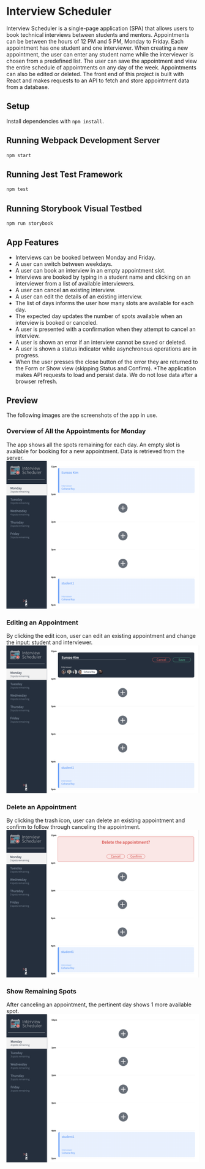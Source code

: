 # Interview Scheduler
Interview Scheduler is a single-page application (SPA) that allows users to book technical interviews between students and mentors. Appointments can be between the hours of 12 PM and 5 PM, Monday to Friday. Each appointment has one student and one interviewer. When creating a new appointment, the user can enter any student name while the interviewer is chosen from a predefined list. The user can save the appointment and view the entire schedule of appointments on any day of the week. Appointments can also be edited or deleted. The front end of this project is built with React and makes requests to an API to fetch and store appointment data from a database.

## Setup

Install dependencies with `npm install`.

## Running Webpack Development Server

```sh
npm start
```

## Running Jest Test Framework

```sh
npm test
```

## Running Storybook Visual Testbed

```sh
npm run storybook
```
## App Features
* Interviews can be booked between Monday and Friday.
* A user can switch between weekdays.
* A user can book an interview in an empty appointment slot.
* Interviews are booked by typing in a student name and clicking on an interviewer from a list of available interviewers.
* A user can cancel an existing interview.
* A user can edit the details of an existing interview.
* The list of days informs the user how many slots are available for each day.
* The expected day updates the number of spots available when an interview is booked or canceled.
* A user is presented with a confirmation when they attempt to cancel an interview.
* A user is shown an error if an interview cannot be saved or deleted.
* A user is shown a status indicator while asynchronous operations are in progress.
* When the user presses the close button of the error they are returned to the Form or Show view (skipping Status and Confirm).
*The application makes API requests to load and persist data. We do not lose data after a browser refresh.


## Preview
The following images are the screenshots of the app in use.

### Overview of All the Appointments for Monday
The app shows all the spots remaining for each day. An empty slot is available for booking for a new appointment. Data is retrieved from the server. 
!["Monday appointments"](https://github.com/eunsookim1/scheduler/blob/master/docs/appointments.png?raw=true)

### Editing an Appointment
By clicking the edit icon, user can edit an existing appointment and change the input: student and interviewer.
!["Edit an appointment"](https://github.com/eunsookim1/scheduler/blob/master/docs/appointments-form.png?raw=true)

### Delete an Appointment
By clicking the trash icon, user can delete an existing appointment and confirm to follow through canceling the appointment. 
!["Delete an appointment"](https://github.com/eunsookim1/scheduler/blob/master/docs/appointment-delete.png?raw=true)

### Show Remaining Spots
After canceling an appointment, the pertinent day shows 1 more available spot. 
!["Remaining spots"](https://github.com/eunsookim1/scheduler/blob/master/docs/appointments-spots.png?raw=true)